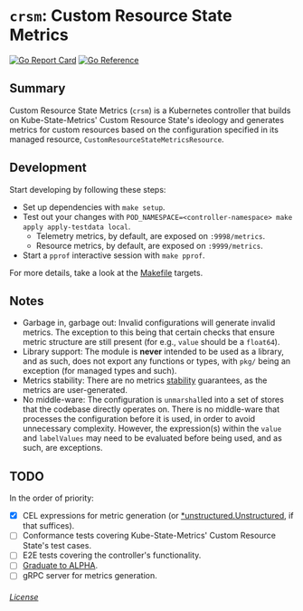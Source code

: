 # `crsm`: Custom Resource State Metrics

[![Go Report Card](https://goreportcard.com/badge/github.com/rexagod/crsm)](https://goreportcard.com/report/github.com/rexagod/crsm) [![Go Reference](https://pkg.go.dev/badge/github.com/rexagod/crsm.svg)](https://pkg.go.dev/github.com/rexagod/crsm)

## Summary

Custom Resource State Metrics (`crsm`) is a Kubernetes controller that builds on Kube-State-Metrics' Custom Resource State's ideology and generates metrics for custom resources based on the configuration specified in its managed resource, `CustomResourceStateMetricsResource`.

## Development

Start developing by following these steps:

- Set up dependencies with `make setup`.
- Test out your changes with `POD_NAMESPACE=<controller-namespace> make apply apply-testdata local`.
  - Telemetry metrics, by default, are exposed on `:9998/metrics`.
  - Resource metrics, by default, are exposed on `:9999/metrics`.
- Start a `pprof` interactive session with `make pprof`.

For more details, take a look at the [Makefile](Makefile) targets.

## Notes

- Garbage in, garbage out: Invalid configurations will generate invalid metrics. The exception to this being that certain checks that ensure metric structure are still present (for e.g., `value` should be a `float64`).
- Library support: The module is **never** intended to be used as a library, and as such, does not export any functions or types, with `pkg/` being an exception (for managed types and such).
- Metrics stability: There are no metrics [stability](https://kubernetes.io/blog/2021/04/23/kubernetes-release-1.21-metrics-stability-ga/) guarantees, as the metrics are user-generated.
- No middle-ware: The configuration is `unmarshal`led into a set of stores that the codebase directly operates on. There is no middle-ware that processes the configuration before it is used, in order to avoid unnecessary complexity. However, the expression(s) within the `value` and `labelValues` may need to be evaluated before being used, and as such, are exceptions.

## TODO

In the order of priority:

- [x] CEL expressions for metric generation (or [*unstructured.Unstructured](https://github.com/kubernetes/apimachinery/issues/181), if that suffices).
- [ ] Conformance tests covering Kube-State-Metrics' Custom Resource State's test cases.
- [ ] E2E tests covering the controller's functionality.
- [ ] [Graduate to ALPHA](https://github.com/kubernetes/enhancements/issues/4785).
- [ ] gRPC server for metrics generation.

###### [License](./LICENSE)
